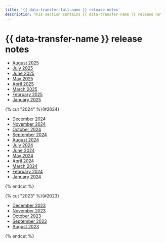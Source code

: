 ```yaml
---
title: '{{ data-transfer-full-name }} release notes'
description: This section contains {{ data-transfer-name }} release notes.
---
```


# {{ data-transfer-name }} release notes

- [August 2025](2508.md)
- [July 2025](2507.md)
- [June 2025](2506.md)
- [May 2025](2505.md)
- [April 2025](2504.md)
- [March 2025](2503.md)
- [February 2025](2502.md)
- [January 2025](2501.md)

{% cut "2024" %}{#2024}

- [December 2024](2412.md)
- [November 2024](2411.md)
- [October 2024](2410.md)
- [September 2024](2409.md)
- [August 2024](2408.md)
- [July 2024](2407.md)
- [June 2024](2406.md)
- [May 2024](2405.md)
- [April 2024](2404.md)
- [March 2024](2403.md)
- [February 2024](2402.md)
- [January 2024](2401.md)

{% endcut %}

{% cut "2023" %}{#2023}

- [December 2023](2312.md)
- [November 2023](2311.md)
- [October 2023](2310.md)
- [September 2023](2309.md)
- [August 2023](2308.md)

{% endcut %}

